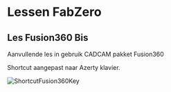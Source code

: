 # Lessen FabZero 

## Les Fusion360 Bis

Aanvullende les in gebruik CADCAM pakket Fusion360

Shortcut aangepast naar Azerty klavier.

![ShortcutFusion360Key]({{site.baseurl}}/../../assets/F360AzertyShortcut.png)

